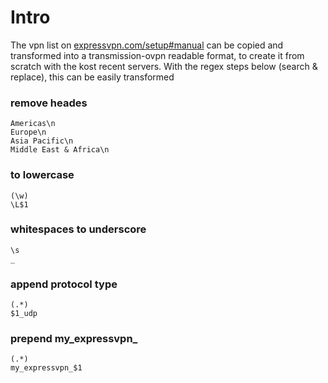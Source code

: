 # Intro

The vpn list on [expressvpn.com/setup#manual](https://www.expressvpn.com/setup#manual) can be copied and transformed into a transmission-ovpn readable format, to create it from scratch with the kost recent servers. With the regex steps below (search & replace), this can be easily transformed

### remove heades

`Americas\n`  
`Europe\n`  
`Asia Pacific\n`  
`Middle East & Africa\n`  

### to lowercase

`(\w)`  
`\L$1`  

### whitespaces to underscore

`\s`  
`_`  

### append protocol type

`(.*)`  
`$1_udp`  

### prepend my_expressvpn_

`(.*)`  
`my_expressvpn_$1`  
